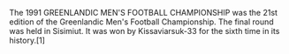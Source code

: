 The 1991 GREENLANDIC MEN'S FOOTBALL CHAMPIONSHIP was the 21st edition of the Greenlandic Men's Football Championship. The final round was held in Sisimiut. It was won by Kissaviarsuk-33 for the sixth time in its history.[1]
